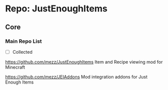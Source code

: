 # Repo: JustEnoughItems

## Core

### Main Repo List

- [ ] Collected

https://github.com/mezz/JustEnoughItems
Item and Recipe viewing mod for Minecraft 

https://github.com/mezz/JEIAddons
Mod integration addons for Just Enough Items 